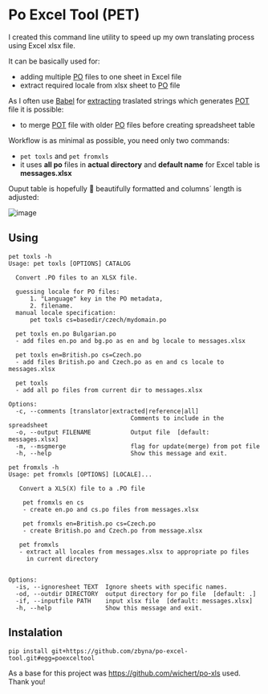 # Po Excel Tool (PET)

I created this command line utility to speed up my own translating process using Excel xlsx file.

It can be basically used for:
  - adding multiple [PO](https://www.drupal.org/community/contributor-guide/reference-information/localize-drupal-org/working-with-offline/po-and-pot-files#s-po-files) files to one sheet in Excel file
  - extract required locale from xlsx sheet to [PO](https://www.drupal.org/community/contributor-guide/reference-information/localize-drupal-org/working-with-offline/po-and-pot-files#s-po-files) file

As I often use [Babel](https://babel.pocoo.org/en/latest/index.html) for [extracting](https://babel.pocoo.org/en/latest/cmdline.html#extract) traslated strings which generates [POT](https://www.drupal.org/community/contributor-guide/reference-information/localize-drupal-org/working-with-offline/po-and-pot-files#s-pot-files) file it is possible:
  - to merge [POT](https://www.drupal.org/community/contributor-guide/reference-information/localize-drupal-org/working-with-offline/po-and-pot-files#s-pot-files) file with older [PO](https://www.drupal.org/community/contributor-guide/reference-information/localize-drupal-org/working-with-offline/po-and-pot-files#s-po-files) files before creating spreadsheet table

Workflow is as minimal as possible, you need only two commands:

  - ```pet toxls``` and  ```pet fromxls``` 
  - it uses **all po** files in **actual directory** and **default name** for Excel table is **messages.xlsx**

Ouput table is hopefully :slightly_smiling_face: beautifully formatted and columns´ length is adjusted:

![image](https://user-images.githubusercontent.com/3373705/180677755-a3aeabec-fe66-49e7-b895-3fc927e2d601.png)

## Using

```
pet toxls -h
Usage: pet toxls [OPTIONS] CATALOG

  Convert .PO files to an XLSX file.

  guessing locale for PO files:
      1. "Language" key in the PO metadata,
      2. filename.
  manual locale specification:
      pet toxls cs=basedir/czech/mydomain.po

  pet toxls en.po Bulgarian.po
  - add files en.po and bg.po as en and bg locale to messages.xlsx

  pet toxls en=British.po cs=Czech.po
  - add files British.po and Czech.po as en and cs locale to messages.xlsx

  pet toxls
  - add all po files from current dir to messages.xlsx

Options:
  -c, --comments [translator|extracted|reference|all]
                                  Comments to include in the spreadsheet
  -o, --output FILENAME           Output file  [default: messages.xlsx]
  -m, --msgmerge                  flag for update(merge) from pot file
  -h, --help                      Show this message and exit.
```

```
pet fromxls -h
Usage: pet fromxls [OPTIONS] [LOCALE]...

   Convert a XLS(X) file to a .PO file

    pet fromxls en cs
    - create en.po and cs.po files from messages.xlsx

    pet fromxls en=British.po cs=Czech.po
    - create British.po and Czech.po from message.xlsx

   pet fromxls
   - extract all locales from messages.xlsx to appropriate po files
     in current directory


Options:
  -is, --ignoresheet TEXT  Ignore sheets with specific names.
  -od, --outdir DIRECTORY  output directory for po file  [default: .]
  -if, --inputfile PATH    input xlsx file  [default: messages.xlsx]
  -h, --help               Show this message and exit.
```

## Instalation
```
pip install git+https://github.com/zbyna/po-excel-tool.git#egg=poexceltool
```

As a base for this project was https://github.com/wichert/po-xls used. Thank you!

